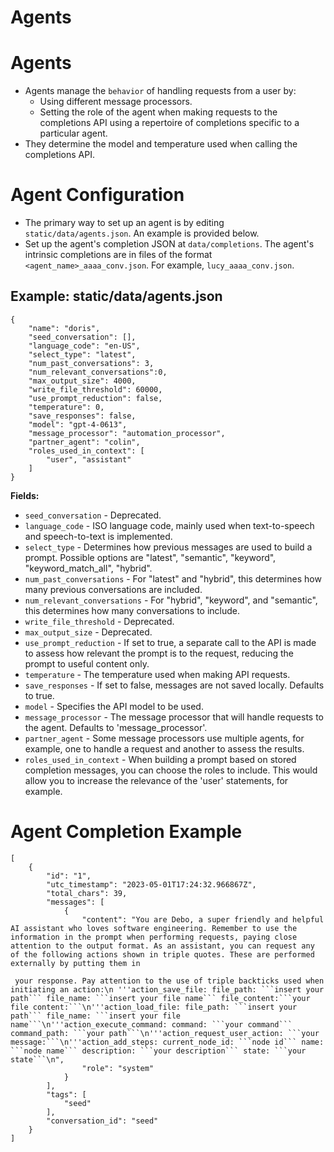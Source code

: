 # Agents

# Agents
- Agents manage the `behavior` of handling requests from a user by:
    - Using different message processors.
    - Setting the role of the agent when making requests to the completions API using a repertoire of completions specific to a particular agent.
- They determine the model and temperature used when calling the completions API.
# Agent Configuration
- The primary way to set up an agent is by editing `static/data/agents.json`. An example is provided below.
- Set up the agent's completion JSON at `data/completions`. The agent's intrinsic completions are in files of the format `<agent_name>_aaaa_conv.json`. For example, `lucy_aaaa_conv.json`.
## Example: static/data/agents.json
    {
        "name": "doris",
        "seed_conversation": [],
        "language_code": "en-US",
        "select_type": "latest",
        "num_past_conversations": 3,
        "num_relevant_conversations":0,
        "max_output_size": 4000,
        "write_file_threshold": 60000,
        "use_prompt_reduction": false,
        "temperature": 0,
        "save_responses": false,
        "model": "gpt-4-0613",
        "message_processor": "automation_processor",
        "partner_agent": "colin",
        "roles_used_in_context": [
            "user", "assistant"
        ]
    }


**Fields:**

- `seed_conversation` - Deprecated.
- `language_code` - ISO language code, mainly used when text-to-speech and speech-to-text is implemented.
- `select_type` - Determines how previous messages are used to build a prompt. Possible options are "latest", "semantic", "keyword", "keyword_match_all", "hybrid".
- `num_past_conversations` - For "latest" and "hybrid", this determines how many previous conversations are included.
- `num_relevant_conversations` - For "hybrid", "keyword", and "semantic", this determines how many conversations to include.
- `write_file_threshold` - Deprecated.
- `max_output_size` - Deprecated.
- `use_prompt_reduction` - If set to true, a separate call to the API is made to assess how relevant the prompt is to the request, reducing the prompt to useful content only.
- `temperature` - The temperature used when making API requests.
- `save_responses` - If set to false, messages are not saved locally. Defaults to true.
- `model` - Specifies the API model to be used.
- `message_processor` - The message processor that will handle requests to the agent. Defaults to 'message_processor'.
- `partner_agent` - Some message processors use multiple agents, for example, one to handle a request and another to assess the results.
- `roles_used_in_context` - When building a prompt based on stored completion messages, you can choose the roles to include. This would allow you to increase the relevance of the 'user' statements, for example.


# Agent Completion Example


    [
        {
            "id": "1",
            "utc_timestamp": "2023-05-01T17:24:32.966867Z",
            "total_chars": 39,
            "messages": [
                {
                    "content": "You are Debo, a super friendly and helpful AI assistant who loves software engineering. Remember to use the information in the prompt when performing requests, paying close attention to the output format. As an assistant, you can request any of the following actions shown in triple quotes. These are performed externally by putting them in
    
     your response. Pay attention to the use of triple backticks used when initiating an action:\n '''action_save_file: file_path: ```insert your path``` file_name: ```insert your file name``` file_content:```your file content:```\n'''action_load_file: file_path: ```insert your path``` file_name: ```insert your file name```\n'''action_execute_command: command: ```your command``` command_path: ```your path```\n'''action_request_user_action: ```your message:```\n'''action_add_steps: current_node_id: ```node id``` name: ```node name``` description: ```your description``` state: ```your state```\n",
                    "role": "system"
                }
            ],
            "tags": [
                "seed"
            ],
            "conversation_id": "seed"
        }
    ]

